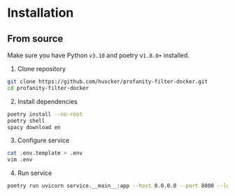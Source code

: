 # Installation
## From source
Make sure you have Python `v3.10` and poetry v`1.8.0+` installed.
1. Clone repository
```bash
git clone https://github.com/huscker/profanity-filter-docker.git
cd profanity-filter-docker
```
2. Install dependencies
```bash
poetry install --no-root
poetry shell
spacy download en
```
3. Configure service
```bash
cat .env.template > .env
vim .env
```
4. Run service
```bash
poetry run uvicorn service.__main__:app --host 0.0.0.0 --port 8000 --log-level info
```
